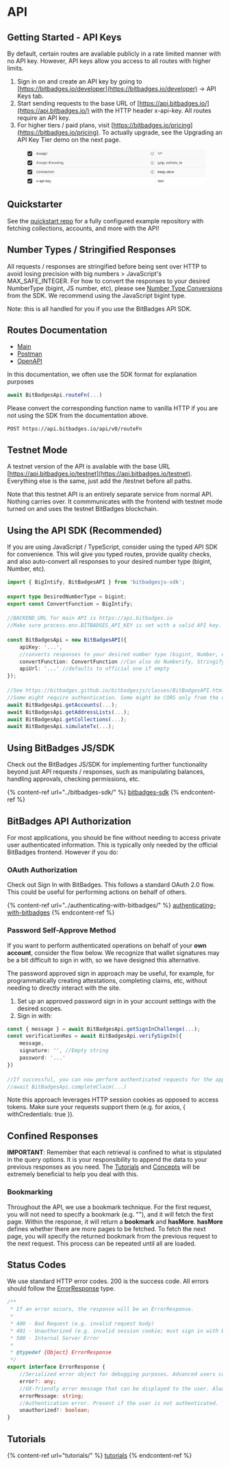 # API

## Getting Started - API Keys

By default, certain routes are available publicly in a rate limited manner with no API key. However, API keys allow you access to all routes with higher limits.

1. Sign in on and create an API key by going to [https://bitbadges.io/developer](https://bitbadges.io/developer) -> API Keys tab.
2. Start sending requests to the base URL of [https://api.bitbadges.io/](https://api.bitbadges.io/) with the HTTP header x-api-key. All routes require an API key.
3. For higher tiers / paid plans, visit [https://bitbadges.io/pricing](https://bitbadges.io/pricing). To actually upgrade, see the Upgrading an API Key Tier demo on the next page.

<figure><img src="../../.gitbook/assets/image (16).png" alt=""><figcaption></figcaption></figure>

## Quickstarter

See the [quickstart repo](https://github.com/BitBadges/bitbadges-quickstart) for a fully configured example repository with fetching collections, accounts, and more with the API!

## Number Types / Stringified Responses

All requests / responses are stringified before being sent over HTTP to avoid losing precision with big numbers > JavaScript's MAX_SAFE_INTEGER. For how to convert the responses to your desired NumberType (bigint, JS number, etc), please see [Number Type Conversions](../bitbadges-sdk/common-snippets/numbertype-conversions.md) from the SDK. We recommend using the JavaScript bigint type.

Note: this is all handled for you if you use the BitBadges API SDK.

## Routes Documentation

-   [Main](https://bitbadges.stoplight.io/docs/bitbadges)
-   [Postman](https://www.postman.com/bitbadges/workspace/bitbadges-api/collection/11647629-5bc57e3c-1818-4446-988e-23a9442cc0df?action=share&creator=11647629)
-   [OpenAPI](https://github.com/BitBadges/bitbadgesjs/blob/main/packages/bitbadgesjs-sdk/openapitypes/combined.yaml)

In this documentation, we often use the SDK format for explanation purposes

```typescript
await BitBadgesApi.routeFn(...)
```

Please convert the corresponding function name to vanilla HTTP if you are not using the SDK from the documentation above.

```
POST https://api.bitbadges.io/api/v0/routeFn
```

## Testnet Mode

A testnet version of the API is available with the base URL [https://api.bitbadges.io/testnet](https://api.bitbadges.io/testnet). Everything else is the same, just add the /testnet before all paths.

Note that this testnet API is an entirely separate service from normal API. Nothing carries over. It commmunicates with the frontend with testnet mode turned on and uses the testnet BitBadges blockchain.

## Using the API SDK (Recommended)

If you are using JavaScript / TypeScript, consider using the typed API SDK for convenience. This will give you typed routes, provide quality checks, and also auto-convert all responses to your desired number type (bigint, Number, etc).

```typescript
import { BigIntify, BitBadgesAPI } from 'bitbadgesjs-sdk';

export type DesiredNumberType = bigint;
export const ConvertFunction = BigIntify;

//BACKEND_URL for main API is https://api.bitbadges.io
//Make sure process.env.BITBADGES_API_KEY is set with a valid API key.

const BitBadgesApi = new BitBadgesAPI({
    apiKey: '...',
    //converts responses to your desired number type (bigint, Number, etc)
    convertFunction: ConvertFunction //Can also do Numberify, Stringify, etc
    apiUrl: '...' //defaults to official one if empty
});

//See https://bitbadges.github.io/bitbadgesjs/classes/BitBadgesAPI.html for documentation
//Some might require authentication. Some might be CORS only from the official site.
await BitBadgesApi.getAccounts(...);
await BitBadgesApi.getAddressLists(...);
await BitBadgesApi.getCollections(...);
await BitBadgesApi.simulateTx(...);
```

## Using BitBadges JS/SDK

Check out the BitBadges JS/SDK for implementing further functionality beyond just API requests / responses, such as manipulating balances, handling approvals, checking permissions, etc.

{% content-ref url="../bitbadges-sdk/" %}
[bitbadges-sdk](../bitbadges-sdk/)
{% endcontent-ref %}

## BitBadges API Authorization

For most applications, you should be fine without needing to access private user authenticated information. This is typically only needed by the official BitBadges frontend. However if you do:

### OAuth Authorization

Check out Sign In with BitBadges. This follows a standard OAuth 2.0 flow. This could be useful for performing actions on behalf of others.

{% content-ref url="../authenticating-with-bitbadges/" %}
[authenticating-with-bitbadges](../authenticating-with-bitbadges/)
{% endcontent-ref %}

### Password Self-Approve Method

If you want to perform authenticated operations on behalf of your **own account**, consider the flow below. We recognize that wallet signatures may be a bit difficult to sign in with, so we have designed this alternative.

The password approved sign in approach may be useful, for example, for programmatically creating attestations, completing claims, etc, without needing to directly interact with the site.

1. Set up an approved password sign in in your account settings with the desired scopes.
2. Sign in with:

```typescript
const { message } = await BitBadgesApi.getSignInChallenge(...);
const verificationRes = await BitBadgesApi.verifySignIn({
    message,
    signature: '', //Empty string
    password: '...'
})

//If successful, you can now perform authenticated requests for the approved scopes
//await BitBadgesApi.completeClaim(...)
```

Note this approach leverages HTTP session cookies as opposed to access tokens. Make sure your requests support them (e.g. for axios, { withCredentials: true }).

## Confined Responses

**IMPORTANT**: Remember that each retrieval is confined to what is stipulated in the query options. It is your responsibility to append the data to your previous responses as you need. The [Tutorials](tutorials/) and [Concepts](concepts/) will be extremely beneficial to help you deal with this.

### Bookmarking

Throughout the API, we use a bookmark technique. For the first request, you will not need to specify a bookmark (e.g. ""), and it will fetch the first page. Within the response, it will return a **bookmark** and **hasMore**. **hasMore** defines whether there are more pages to be fetched. To fetch the next page, you will specify the returned bookmark from the previous request to the next request. This process can be repeated until all are loaded.

## Status Codes

We use standard HTTP error codes. 200 is the success code. All errors should follow the [ErrorResponse](https://bitbadges.github.io/bitbadgesjs/interfaces/ErrorResponse.html) type.

```typescript
/**
 * If an error occurs, the response will be an ErrorResponse.
 *
 * 400 - Bad Request (e.g. invalid request body)
 * 401 - Unauthorized (e.g. invalid session cookie; must sign in with Blockin)
 * 500 - Internal Server Error
 *
 * @typedef {Object} ErrorResponse
 */
export interface ErrorResponse {
    //Serialized error object for debugging purposes. Advanced users can use this to debug issues.
    error?: any;
    //UX-friendly error message that can be displayed to the user. Always present if error.
    errorMessage: string;
    //Authentication error. Present if the user is not authenticated.
    unauthorized?: boolean;
}
```

## Tutorials

{% content-ref url="tutorials/" %}
[tutorials](tutorials/)
{% endcontent-ref %}
